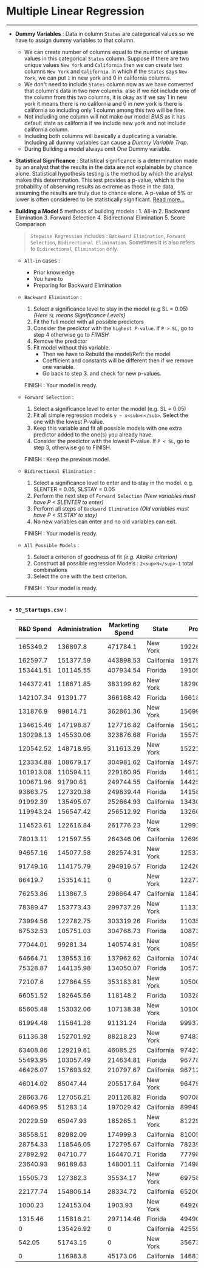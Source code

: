 # Multiple Linear Regression



---

- **Dummy Variables** : Data in column `States` are categorical values so we have to assign dummy variables to that column. 
	- We can create number of columns equal to the number of unique values in this categorical `States` column. Suppose if there are two unique values `New York` and `California` then we can create two columns `New York` and `California`. in which if the `States` says `New York`, we can put `1` in new york and 0 in california columns. 
	- We don't need to include `States` column now as we have converted that column's data in two new columns. also if we not include one of the column from this two columns, it is okay as if we say 1 in new york it means there is no california and 0 in new york is there is california so including only 1 column among this two will be fine.
	- Not including one column will not make our model *BIAS* as it has default state as california if we include new york  and not include california column.
	- Including both columns will basically a duplicating a variable. Including all dummy variables can cause a *Dummy Variable Trap*.
	- During Building a model always omit *One* Dummy variable.
	
- **Statistical Significance** : Statistical significance is a determination made by an analyst that the results in the data are not explainable by chance alone. Statistical hypothesis testing is the method by which the analyst makes this determination. This test provides a p-value, which is the probability of observing results as extreme as those in the data, assuming the results are truly due to chance alone. A p-value of 5% or lower is often considered to be statistically significant.
	[Read more...](https://www.investopedia.com/terms/s/statistically_significant.asp)

- **Building a Model**
	5 methods  of building models : 
		1. All-in
		2. Backward Elimination
		3. Forward Selection
		4. Bidirectional Elimination
		5. Score Comparison

	> `Stepwise Regression` includes : `Backward Elimination`, `Forward Selection`, `Bidirectional Elimination`. 
	> Sometimes it is also refers to `Bidirectional Elimination` only.
	
	- `All-in` cases : 
		- Prior knowledge
		- You have to 
		- Preparing for Backward Elimination
	
	- `Backward Elimination` :
		1. Select a significance level to stay in the model (e.g SL = 0.05) *{Here `SL` means Significance Levels}*
		2. Fit the full model with all possible predictors
		3. Consider the predictor with the `highest P-value`. if `P > SL`, go to step 4 otherwise go to *FINISH*
		4. Remove the predictor
		5. Fit model without this variable. 
			- Then we have to Rebuild the model/Refit the model
			- Coefficient and constants will be different then if we remove one variable.
			- Go back to step 3. and check for new p-values.
			
		FINISH : Your model is ready.
	
	- `Forward Selection` : 
		1. Select a significance level to enter the model (e.g. SL = 0.05)
		2. Fit all simple regression models `y ~ x<sub>n</sub>`. Select the one with the lowest P-value.
		3. Keep this variable and fit all possible models with one extra predictor added to the one(s) you already have.
		4. Consider the predictor with the lowest P-value. If `P < SL`, go to step 3, otherwise go to FINISH.
		
		FINISH : Keep the previous model.
		
	- `Bidirectional Elimination` :
		1. Select a significance level to enter and to stay in the model. e.g. SLENTER = 0.05, SLSTAY = 0.05
		2. Perform the next step of `Forward Selection` *(New variables must have P < SLENTER to enter)*
		3. Perform all steps of `Backward Elimination` *(Old variables must have P < SLSTAY to stay)*
		4. No new variables can enter and no old variables can exit.
		
		FINISH : Your model is ready.
		
	- `All Possible Models` : 
		1. Select a criterion  of  goodness of fit *(e.g. Akaike criterion)*
		2. Construct all possible regression Models : `2<sup>N</sup>-1` total combinations
		3. Select the one with the best criterion.
		
		FINISH : Your model is ready.
		
---

- ### `50_Startups.csv` : 

	|R&D Spend|Administration|Marketing Spend|State     |Profit   |
	|---------|--------------|---------------|----------|---------|
	|165349.2 |136897.8      |471784.1       |New York  |192261.83|
	|162597.7 |151377.59     |443898.53      |California|191792.06|
	|153441.51|101145.55     |407934.54      |Florida   |191050.39|
	|144372.41|118671.85     |383199.62      |New York  |182901.99|
	|142107.34|91391.77      |366168.42      |Florida   |166187.94|
	|131876.9 |99814.71      |362861.36      |New York  |156991.12|
	|134615.46|147198.87     |127716.82      |California|156122.51|
	|130298.13|145530.06     |323876.68      |Florida   |155752.6 |
	|120542.52|148718.95     |311613.29      |New York  |152211.77|
	|123334.88|108679.17     |304981.62      |California|149759.96|
	|101913.08|110594.11     |229160.95      |Florida   |146121.95|
	|100671.96|91790.61      |249744.55      |California|144259.4 |
	|93863.75 |127320.38     |249839.44      |Florida   |141585.52|
	|91992.39 |135495.07     |252664.93      |California|134307.35|
	|119943.24|156547.42     |256512.92      |Florida   |132602.65|
	|114523.61|122616.84     |261776.23      |New York  |129917.04|
	|78013.11 |121597.55     |264346.06      |California|126992.93|
	|94657.16 |145077.58     |282574.31      |New York  |125370.37|
	|91749.16 |114175.79     |294919.57      |Florida   |124266.9 |
	|86419.7  |153514.11     |0              |New York  |122776.86|
	|76253.86 |113867.3      |298664.47      |California|118474.03|
	|78389.47 |153773.43     |299737.29      |New York  |111313.02|
	|73994.56 |122782.75     |303319.26      |Florida   |110352.25|
	|67532.53 |105751.03     |304768.73      |Florida   |108733.99|
	|77044.01 |99281.34      |140574.81      |New York  |108552.04|
	|64664.71 |139553.16     |137962.62      |California|107404.34|
	|75328.87 |144135.98     |134050.07      |Florida   |105733.54|
	|72107.6  |127864.55     |353183.81      |New York  |105008.31|
	|66051.52 |182645.56     |118148.2       |Florida   |103282.38|
	|65605.48 |153032.06     |107138.38      |New York  |101004.64|
	|61994.48 |115641.28     |91131.24       |Florida   |99937.59 |
	|61136.38 |152701.92     |88218.23       |New York  |97483.56 |
	|63408.86 |129219.61     |46085.25       |California|97427.84 |
	|55493.95 |103057.49     |214634.81      |Florida   |96778.92 |
	|46426.07 |157693.92     |210797.67      |California|96712.8  |
	|46014.02 |85047.44      |205517.64      |New York  |96479.51 |
	|28663.76 |127056.21     |201126.82      |Florida   |90708.19 |
	|44069.95 |51283.14      |197029.42      |California|89949.14 |
	|20229.59 |65947.93      |185265.1       |New York  |81229.06 |
	|38558.51 |82982.09      |174999.3       |California|81005.76 |
	|28754.33 |118546.05     |172795.67      |California|78239.91 |
	|27892.92 |84710.77      |164470.71      |Florida   |77798.83 |
	|23640.93 |96189.63      |148001.11      |California|71498.49 |
	|15505.73 |127382.3      |35534.17       |New York  |69758.98 |
	|22177.74 |154806.14     |28334.72       |California|65200.33 |
	|1000.23  |124153.04     |1903.93        |New York  |64926.08 |
	|1315.46  |115816.21     |297114.46      |Florida   |49490.75 |
	|0        |135426.92     |0              |California|42559.73 |
	|542.05   |51743.15      |0              |New York  |35673.41 |
	|0        |116983.8      |45173.06       |California|14681.4  |